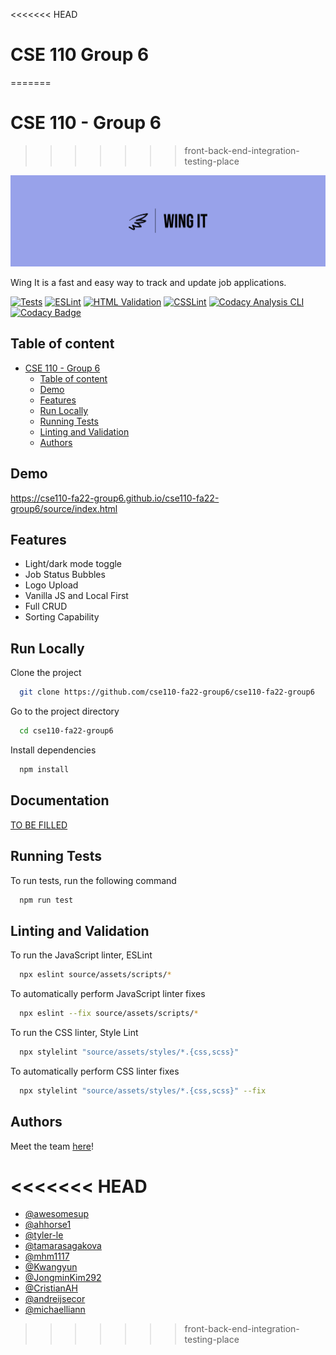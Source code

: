 <<<<<<< HEAD
# CSE 110 Group 6
=======
# CSE 110 - Group 6
>>>>>>> front-back-end-integration-testing-place

![logo](./admin/branding/panorama-logo.jpeg)

Wing It is a fast and easy way to track and update job applications.

[![Tests](https://github.com/cse110-fa22-group6/cse110-fa22-group6/actions/workflows/jest.yml/badge.svg)](https://github.com/cse110-fa22-group6/cse110-fa22-group6/actions/workflows/jest.yml)
[![ESLint](https://github.com/cse110-fa22-group6/cse110-fa22-group6/actions/workflows/eslint.yml/badge.svg)](https://github.com/cse110-fa22-group6/cse110-fa22-group6/actions/workflows/eslint.yml)
[![HTML Validation](https://github.com/cse110-fa22-group6/cse110-fa22-group6/actions/workflows/html.yml/badge.svg)](https://github.com/cse110-fa22-group6/cse110-fa22-group6/actions/workflows/html.yml)
[![CSSLint](https://github.com/cse110-fa22-group6/cse110-fa22-group6/actions/workflows/csslint.yml/badge.svg)](https://github.com/cse110-fa22-group6/cse110-fa22-group6/actions/workflows/csslint.yml)
[![Codacy Analysis CLI](https://github.com/cse110-fa22-group6/cse110-fa22-group6/actions/workflows/codacy-analysis.yml/badge.svg)](https://github.com/cse110-fa22-group6/cse110-fa22-group6/actions/workflows/codacy-analysis.yml)
[![Codacy Badge](https://app.codacy.com/project/badge/Grade/30759e75350b4954a5be1c284636efa0)](https://www.codacy.com/gh/cse110-fa22-group6/cse110-fa22-group6/dashboard?utm_source=github.com&utm_medium=referral&utm_content=cse110-fa22-group6/cse110-fa22-group6&utm_campaign=Badge_Grade)

## Table of content

- [CSE 110 - Group 6](#cse-110---group-6)
  - [Table of content](#table-of-content)
  - [Demo](#demo)
  - [Features](#features)
  - [Run Locally](#run-locally)
  - [Running Tests](#running-tests)
  - [Linting and Validation](#linting-and-validation)
  - [Authors](#authors)

## Demo

https://cse110-fa22-group6.github.io/cse110-fa22-group6/source/index.html

## Features

- Light/dark mode toggle
- Job Status Bubbles
- Logo Upload
- Vanilla JS and Local First
- Full CRUD
- Sorting Capability

## Run Locally

Clone the project

```bash
  git clone https://github.com/cse110-fa22-group6/cse110-fa22-group6
```

Go to the project directory

```bash
  cd cse110-fa22-group6
```

Install dependencies

```bash
  npm install
```

## Documentation

[TO BE FILLED](https://linktodocumentation)


## Running Tests

To run tests, run the following command

```bash
  npm run test
```

## Linting and Validation

To run the JavaScript linter, ESLint

```bash
  npx eslint source/assets/scripts/*
```

To automatically perform JavaScript linter fixes

```bash
  npx eslint --fix source/assets/scripts/*
```

To run the CSS linter, Style Lint

```bash
  npx stylelint "source/assets/styles/*.{css,scss}"
```

To automatically perform CSS linter fixes

```bash
  npx stylelint "source/assets/styles/*.{css,scss}" --fix
```

## Authors

Meet the team [here](./admin/team.md)!

<<<<<<< HEAD
=======
- [@awesomesup](https://github.com/awesomesup)
- [@ahhorse1](https://github.com/ahhorse1)
- [@tyler-le](https://github.com/tyler-le)
- [@tamarasagakova](https://github.com/tamarasagakova)
- [@mhm1117](https://github.com/mhm1117)
- [@Kwangyun](https://github.com/Kwangyun)
- [@JongminKim292](https://github.com/JongminKim292)
- [@CristianAH](https://github.com/CristianAH)
- [@andreijsecor](https://github.com/andreijsecor)
- [@michaelliann](https://github.com/michaelliann)
>>>>>>> front-back-end-integration-testing-place
